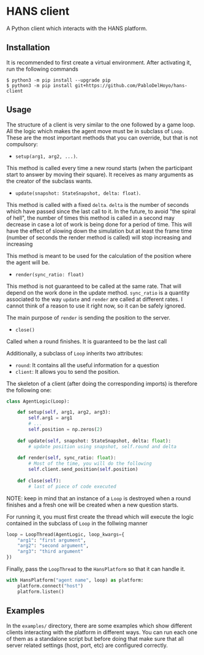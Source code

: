 # HANS client
A Python client which interacts with the HANS platform.

## Installation
It is recommended to first create a virtual environment. After activating
it, run the following commands
```
$ python3 -m pip install --upgrade pip
$ python3 -m pip install git+https://github.com/PabloDelHoyo/hans-client
```

## Usage
The structure of a client is very similar to the one followed by a game loop. All the logic which makes the agent move must be in subclass of `Loop`. These are the most important methods that you can override, but that is not compulsory:
* `setup(arg1, arg2, ...)`. 

This method is called every time a new round starts (when the participant start to answer by moving their square). It receives as many arguments as the creator of the subclass wants.

* `update(snapshot: StateSnapshot, delta: float)`.

This method is called with a fixed `delta`. `delta` is the number of seconds which have passed since the last call to it. In the future, to avoid "the spiral of hell", the number of times this method is called in a second may decrease in case a lot of work is being done for a period of time. This will have the effect of slowing down the simulation but at least the frame time (number of seconds the render method is called) will stop increasing and increasing

This method is meant to be used for the calculation of the position where the agent will be.

* `render(sync_ratio: float)`

This method is not guaranteed to be called at the same rate. That will depend on the work done in the update method. `sync_ratio` is a quantity associated to the way `update` and `render` are called at different rates. I cannot think of a reason to use it right now, so it can be safely ignored.

The main purpose of `render` is sending the position to the server.

* `close()`

Called when a round finishes. It is guaranteed to be the last call

Additionally, a subclass of `Loop` inherits two attributes:
* `round`: It contains all the useful information for a question
* `client`: It allows you to send the position.

The skeleton of a client (after doing the corresponding imports) is therefore the following one:
```python
class AgentLogic(Loop):

    def setup(self, arg1, arg2, arg3):
        self.arg1 = arg1
        # ...
        self.position = np.zeros(2)
    
    def update(self, snapshot: StateSnapshot, delta: float):
        # update position using snapshot, self.round and delta
    
    def render(self, sync_ratio: float):
        # Most of the time, you will do the following
        self.client.send_position(self.position)
    
    def close(self):
        # last of piece of code executed 
```

NOTE: keep in mind that an instance of a `Loop` is destroyed when a round finishes and a fresh one will be created when a new question starts.

For running it, you must first create the thread which will execute the logic contained in the subclass of `Loop` in the follwing manner

```python
loop = LoopThread(AgentLogic, loop_kwargs={
    "arg1": "first argument",
    "arg2": "second argument",
    "arg3": "third argument"
})
```

Finally, pass the `LoopThread` to the `HansPlatform` so that it can handle it.

```python
with HansPlatform("agent name", loop) as platform:
    platform.connect("host")
    platform.listen()
```

## Examples
In the `examples/` directory, there are some examples which show different clients interacting with the platform in different ways. You can run each one of them as a standalone script but before doing that make sure that all server related settings (host, port, etc) are configured correctly.